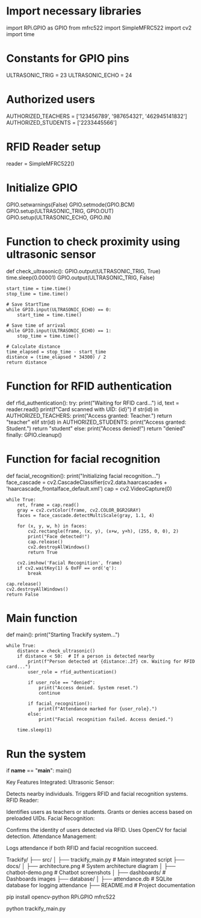 # Import necessary libraries
import RPi.GPIO as GPIO
from mfrc522 import SimpleMFRC522
import cv2
import time

# Constants for GPIO pins
ULTRASONIC_TRIG = 23
ULTRASONIC_ECHO = 24

# Authorized users
AUTHORIZED_TEACHERS = ['123456789', '987654321', '462945141832']
AUTHORIZED_STUDENTS = ['2233445566']

# RFID Reader setup
reader = SimpleMFRC522()

# Initialize GPIO
GPIO.setwarnings(False)
GPIO.setmode(GPIO.BCM)
GPIO.setup(ULTRASONIC_TRIG, GPIO.OUT)
GPIO.setup(ULTRASONIC_ECHO, GPIO.IN)

# Function to check proximity using ultrasonic sensor
def check_ultrasonic():
    GPIO.output(ULTRASONIC_TRIG, True)
    time.sleep(0.00001)
    GPIO.output(ULTRASONIC_TRIG, False)

    start_time = time.time()
    stop_time = time.time()

    # Save StartTime
    while GPIO.input(ULTRASONIC_ECHO) == 0:
        start_time = time.time()

    # Save time of arrival
    while GPIO.input(ULTRASONIC_ECHO) == 1:
        stop_time = time.time()

    # Calculate distance
    time_elapsed = stop_time - start_time
    distance = (time_elapsed * 34300) / 2
    return distance

# Function for RFID authentication
def rfid_authentication():
    try:
        print("Waiting for RFID card...")
        id, text = reader.read()
        print(f"Card scanned with UID: {id}")
        if str(id) in AUTHORIZED_TEACHERS:
            print("Access granted: Teacher.")
            return "teacher"
        elif str(id) in AUTHORIZED_STUDENTS:
            print("Access granted: Student.")
            return "student"
        else:
            print("Access denied!")
            return "denied"
    finally:
        GPIO.cleanup()

# Function for facial recognition
def facial_recognition():
    print("Initializing facial recognition...")
    face_cascade = cv2.CascadeClassifier(cv2.data.haarcascades + 'haarcascade_frontalface_default.xml')
    cap = cv2.VideoCapture(0)

    while True:
        ret, frame = cap.read()
        gray = cv2.cvtColor(frame, cv2.COLOR_BGR2GRAY)
        faces = face_cascade.detectMultiScale(gray, 1.1, 4)

        for (x, y, w, h) in faces:
            cv2.rectangle(frame, (x, y), (x+w, y+h), (255, 0, 0), 2)
            print("Face detected!")
            cap.release()
            cv2.destroyAllWindows()
            return True

        cv2.imshow('Facial Recognition', frame)
        if cv2.waitKey(1) & 0xFF == ord('q'):
            break

    cap.release()
    cv2.destroyAllWindows()
    return False

# Main function
def main():
    print("Starting Trackify system...")

    while True:
        distance = check_ultrasonic()
        if distance < 50:  # If a person is detected nearby
            print(f"Person detected at {distance:.2f} cm. Waiting for RFID card...")
            user_role = rfid_authentication()

            if user_role == "denied":
                print("Access denied. System reset.")
                continue

            if facial_recognition():
                print(f"Attendance marked for {user_role}.")
            else:
                print("Facial recognition failed. Access denied.")

        time.sleep(1)

# Run the system
if __name__ == "__main__":
    main()



Key Features Integrated:
Ultrasonic Sensor:

Detects nearby individuals.
Triggers RFID and facial recognition systems.
RFID Reader:

Identifies users as teachers or students.
Grants or denies access based on preloaded UIDs.
Facial Recognition:

Confirms the identity of users detected via RFID.
Uses OpenCV for facial detection.
Attendance Management:

Logs attendance if both RFID and facial recognition succeed.




Trackify/
├── src/
│   ├── trackify_main.py       # Main integrated script
├── docs/
│   ├── architecture.png       # System architecture diagram
│   ├── chatbot-demo.png       # Chatbot screenshots
│   ├── dashboards/            # Dashboards images
├── database/
│   ├── attendance.db          # SQLite database for logging attendance
├── README.md                  # Project documentation



pip install opencv-python RPi.GPIO mfrc522

python trackify_main.py






